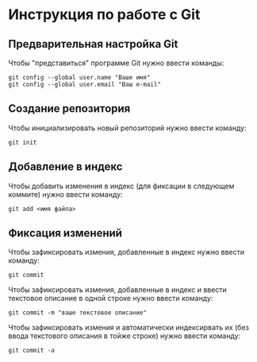 # **Инструкция по работе с Git**

## Предварительная настройка Git

Чтобы "представиться" программе Git нужно ввести команды:

    git config --global user.name "Ваше имя"
    git config --global user.email "Ваш е-mail"

## Создание репозитория 

Чтобы инициализировать новый репозиторий нужно ввести команду:

    git init

## Добавление в индекс

Чтобы добавить изменения в индекс (для фиксации в следующем коммите) нужно ввести команду:

    git add <имя файла>

## Фиксация изменений

Чтобы зафиксировать измения, добавленные в индекс нужно ввести команду:

    git commit

Чтобы зафиксировать измения, добавленные в индекс и ввести текстовое описание в одной строке нужно ввести команду:

    git commit -m "ваше текстовое описание"

Чтобы зафиксировать измения и автоматически индексирвать их (без ввода текстового описания в тойже строке) нужно ввести команду:

    git commit -a